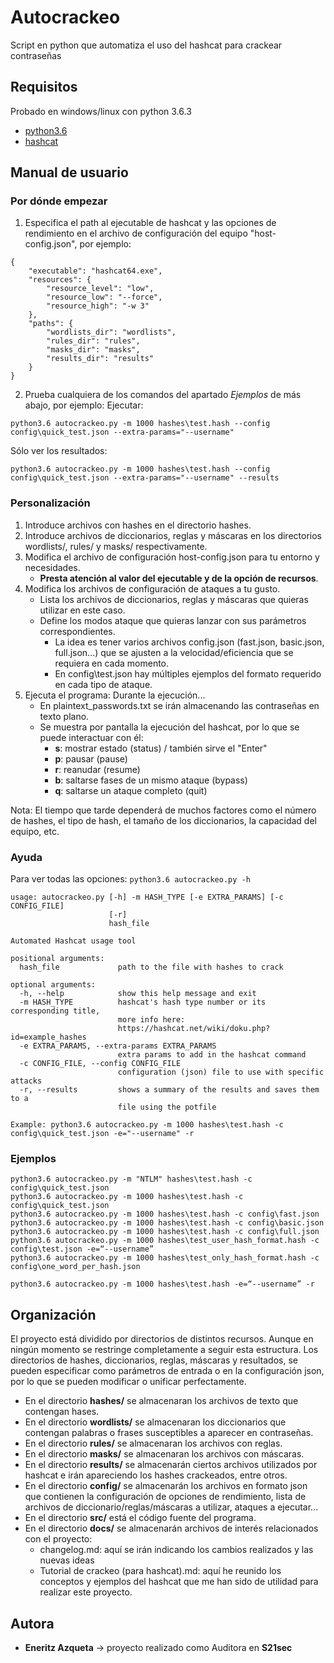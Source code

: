 # Autocrackeo
Script en python que automatiza el uso del hashcat para crackear contraseñas


## Requisitos
Probado en windows/linux con python 3.6.3
* [python3.6](https://www.python.org/downloads/)
* [hashcat](https://github.com/hashcat/hashcat)

## Manual de usuario

### Por dónde empezar

1. Especifica el path al ejecutable de hashcat y las opciones de rendimiento en el archivo de configuración del equipo "host-config.json", por ejemplo:
```
{
	"executable": "hashcat64.exe",
	"resources": {
		"resource_level": "low",
		"resource_low": "--force",
		"resource_high": "-w 3"
	},
	"paths": {
		"wordlists_dir": "wordlists",
		"rules_dir": "rules",
		"masks_dir": "masks",
		"results_dir": "results"
	}
}
```

2. Prueba cualquiera de los comandos del apartado *Ejemplos* de más abajo, por ejemplo:
Ejecutar:
```
python3.6 autocrackeo.py -m 1000 hashes\test.hash --config config\quick_test.json --extra-params="--username"
```
Sólo ver los resultados:
```
python3.6 autocrackeo.py -m 1000 hashes\test.hash --config config\quick_test.json --extra-params="--username" --results
```

### Personalización

1. Introduce archivos con hashes en el directorio hashes.
2. Introduce archivos de diccionarios, reglas y máscaras en los directorios wordlists/, rules/ y masks/ respectivamente.
3. Modifica el archivo de configuración host-config.json para tu entorno y necesidades.
	* **Presta atención al valor del ejecutable y de la opción de recursos**.
4. Modifica los archivos de configuración de ataques a tu gusto.
	* Lista los archivos de diccionarios, reglas y máscaras que quieras utilizar en este caso.
	* Define los modos ataque que quieras lanzar con sus parámetros correspondientes.
		* La idea es tener varios archivos config.json (fast.json, basic.json, full.json...) que se ajusten a la velocidad/eficiencia que se requiera en cada momento.
		* En config\test.json hay múltiples ejemplos del formato requerido en cada tipo de ataque.
4. Ejecuta el programa: Durante la ejecución...
	* En plaintext_passwords.txt se irán almacenando las contraseñas en texto plano.
	* Se muestra por pantalla la ejecución del hashcat, por lo que se puede interactuar con él:
		* **s**: mostrar estado (status) / también sirve el "Enter"
		* **p**: pausar (pause)
		* **r**: reanudar (resume)
		* **b**: saltarse fases de un mismo ataque (bypass)
		* **q**: saltarse un ataque completo (quit)

Nota: El tiempo que tarde dependerá de muchos factores como el número de hashes, el tipo de hash, el tamaño de los diccionarios, la capacidad del equipo, etc.

### Ayuda
Para ver todas las opciones: `python3.6 autocrackeo.py -h`
```
usage: autocrackeo.py [-h] -m HASH_TYPE [-e EXTRA_PARAMS] [-c CONFIG_FILE]
                      [-r]
                      hash_file

Automated Hashcat usage tool

positional arguments:
  hash_file             path to the file with hashes to crack

optional arguments:
  -h, --help            show this help message and exit
  -m HASH_TYPE          hashcat's hash type number or its corresponding title,
                        more info here:
                        https://hashcat.net/wiki/doku.php?id=example_hashes
  -e EXTRA_PARAMS, --extra-params EXTRA_PARAMS
                        extra params to add in the hashcat command
  -c CONFIG_FILE, --config CONFIG_FILE
                        configuration (json) file to use with specific attacks
  -r, --results         shows a summary of the results and saves them to a
                        file using the potfile

Example: python3.6 autocrackeo.py -m 1000 hashes\test.hash -c
config\quick_test.json -e="--username" -r
```

### Ejemplos
```
python3.6 autocrackeo.py -m "NTLM" hashes\test.hash -c config\quick_test.json
python3.6 autocrackeo.py -m 1000 hashes\test.hash -c config\quick_test.json
python3.6 autocrackeo.py -m 1000 hashes\test.hash -c config\fast.json
python3.6 autocrackeo.py -m 1000 hashes\test.hash -c config\basic.json
python3.6 autocrackeo.py -m 1000 hashes\test.hash -c config\full.json
python3.6 autocrackeo.py -m 1000 hashes\test_user_hash_format.hash -c config\test.json -e=“--username”
python3.6 autocrackeo.py -m 1000 hashes\test_only_hash_format.hash -c config\one_word_per_hash.json

python3.6 autocrackeo.py -m 1000 hashes\test.hash -e=“--username” -r
```

## Organización
El proyecto está dividido por directorios de distintos recursos. Aunque en ningún momento se restringe completamente a seguir esta estructura. Los directorios de hashes, diccionarios, reglas, máscaras y resultados, se pueden especificar como parámetros de entrada o en la configuración json, por lo que se pueden modificar o unificar perfectamente.

* En el directorio **hashes/** se almacenaran los archivos de texto que contengan hases.
* En el directorio **wordlists/** se almacenaran los diccionarios que contengan palabras o frases susceptibles a aparecer en contraseñas.
* En el directorio **rules/** se almacenaran los archivos con reglas.
* En el directorio **masks/** se almacenaran los archivos con máscaras.
* En el directorio **results/** se almacenarán ciertos archivos utilizados por hashcat e irán apareciendo los hashes crackeados, entre otros.
* En el directorio **config/** se almacenarán los archivos en formato json que contienen la configuración de opciones de rendimiento, lista de archivos de diccionario/reglas/máscaras a utilizar, ataques a ejecutar...
* En el directorio **src/** está el código fuente del programa.
* En el directorio **docs/** se almacenarán archivos de interés relacionados con el proyecto:
	* changelog.md: aquí se irán indicando los cambios realizados y las nuevas ideas
	* Tutorial de crackeo (para hashcat).md: aquí he reunido los conceptos y ejemplos del hashcat que me han sido de utilidad para realizar este proyecto.

## Autora
* **Eneritz Azqueta** → proyecto realizado como Auditora en **S21sec**